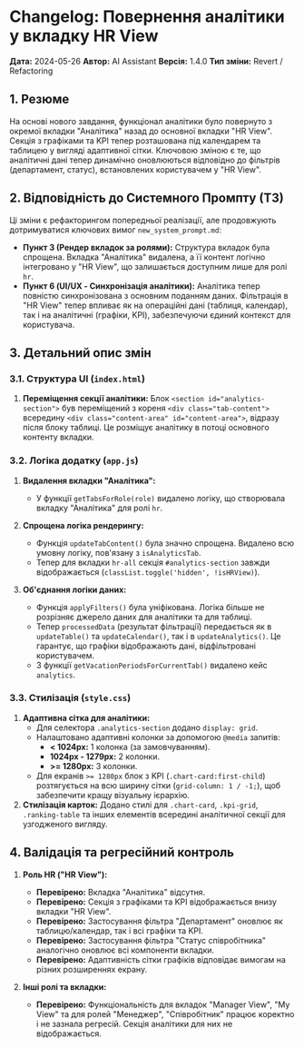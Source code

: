 # Changelog: Повернення аналітики у вкладку HR View

**Дата:** 2024-05-26
**Автор:** AI Assistant
**Версія:** 1.4.0
**Тип зміни:** Revert / Refactoring

## 1. Резюме

На основі нового завдання, функціонал аналітики було повернуто з окремої вкладки "Аналітика" назад до основної вкладки "HR View". Секція з графіками та KPI тепер розташована під календарем та таблицею у вигляді адаптивної сітки. Ключовою зміною є те, що аналітичні дані тепер динамічно оновлюються відповідно до фільтрів (департамент, статус), встановлених користувачем у "HR View".

## 2. Відповідність до Системного Промпту (ТЗ)

Ці зміни є рефакторингом попередньої реалізації, але продовжують дотримуватися ключових вимог `new_system_prompt.md`:

-   **Пункт 3 (Рендер вкладок за ролями):** Структура вкладок була спрощена. Вкладка "Аналітика" видалена, а її контент логічно інтегровано у "HR View", що залишається доступним лише для ролі `hr`.
-   **Пункт 6 (UI/UX - Синхронізація аналітики):** Аналітика тепер повністю синхронізована з основним поданням даних. Фільтрація в "HR View" тепер впливає як на операційні дані (таблиця, календар), так і на аналітичні (графіки, KPI), забезпечуючи єдиний контекст для користувача.

## 3. Детальний опис змін

### 3.1. Структура UI (`index.html`)

1.  **Переміщення секції аналітики:** Блок `<section id="analytics-section">` був переміщений з кореня `<div class="tab-content">` всередину `<div class="content-area" id="content-area">`, відразу після блоку таблиці. Це розміщує аналітику в потоці основного контенту вкладки.

### 3.2. Логіка додатку (`app.js`)

1.  **Видалення вкладки "Аналітика":**
    -   У функції `getTabsForRole(role)` видалено логіку, що створювала вкладку "Аналітика" для ролі `hr`.

2.  **Спрощена логіка рендерингу:**
    -   Функція `updateTabContent()` була значно спрощена. Видалено всю умовну логіку, пов'язану з `isAnalyticsTab`.
    -   Тепер для вкладки `hr-all` секція `#analytics-section` завжди відображається (`classList.toggle('hidden', !isHRView)`).

3.  **Об'єднання логіки даних:**
    -   Функція `applyFilters()` була уніфікована. Логіка більше не розрізняє джерело даних для аналітики та для таблиці.
    -   Тепер `processedData` (результат фільтрації) передається як в `updateTable()` та `updateCalendar()`, так і в `updateAnalytics()`. Це гарантує, що графіки відображають дані, відфільтровані користувачем.
    -   З функції `getVacationPeriodsForCurrentTab()` видалено кейс `analytics`.

### 3.3. Стилізація (`style.css`)

1.  **Адаптивна сітка для аналітики:**
    -   Для селектора `.analytics-section` додано `display: grid`.
    -   Налаштовано адаптивні колонки за допомогою `@media` запитів:
        -   **< 1024px:** 1 колонка (за замовчуванням).
        -   **1024px - 1279px:** 2 колонки.
        -   **>= 1280px:** 3 колонки.
    -   Для екранів `>= 1280px` блок з KPI (`.chart-card:first-child`) розтягується на всю ширину сітки (`grid-column: 1 / -1;`), щоб забезпечити кращу візуальну ієрархію.
2.  **Стилізація карток:** Додано стилі для `.chart-card`, `.kpi-grid`, `.ranking-table` та інших елементів всередині аналітичної секції для узгодженого вигляду.

## 4. Валідація та регресійний контроль

1.  **Роль HR ("HR View"):**
    -   **Перевірено:** Вкладка "Аналітика" відсутня.
    -   **Перевірено:** Секція з графіками та KPI відображається внизу вкладки "HR View".
    -   **Перевірено:** Застосування фільтра "Департамент" оновлює як таблицю/календар, так і всі графіки та KPI.
    -   **Перевірено:** Застосування фільтра "Статус співробітника" аналогічно оновлює всі компоненти вкладки.
    -   **Перевірено:** Адаптивність сітки графіків відповідає вимогам на різних розширеннях екрану.

2.  **Інші ролі та вкладки:**
    -   **Перевірено:** Функціональність для вкладок "Manager View", "My View" та для ролей "Менеджер", "Співробітник" працює коректно і не зазнала регресій. Секція аналітики для них не відображається.
